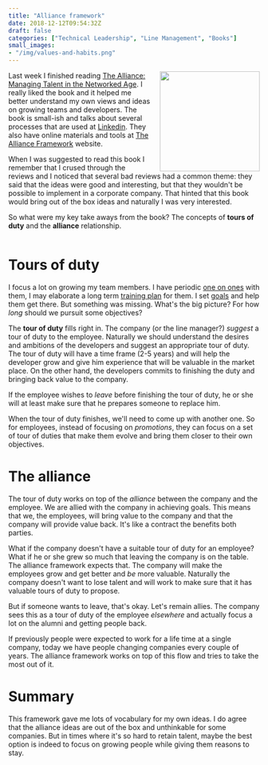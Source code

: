 ```yaml
---
title: "Alliance framework"
date: 2018-12-12T09:54:32Z
draft: false
categories: ["Technical Leadership", "Line Management", "Books"]
small_images:
- "/img/values-and-habits.png"
---
```


<img src='/img/values-and-habits.png' style='float:right; width:200px;margin-left:15px'/>

Last week I finished reading [The Alliance: Managing Talent in the Networked Age](https://www.goodreads.com/book/show/20763746-the-alliance).
I really liked the book and it helped me better understand my own views and
ideas on growing teams and developers. The book is small-ish and talks about
several processes that are used at [Linkedin](https://www.linkedin.com/). They
also have online materials and tools at [The Alliance
Framework](http://www.theallianceframework.com/) website.

When I was suggested to read this book I remember that I crused through the
reviews and I noticed that several bad reviews had a common theme: they said
that the ideas were good and interesting, but that they wouldn't be possible to
implement in a corporate company. That hinted that this book would bring out of
the box ideas and naturally I was very interested.

So what were my key take aways from the book? The concepts of **tours of duty**
and the **alliance** relationship.

<div style='clear:both'></div>
<!--more-->

# Tours of duty

I focus a lot on growing my team members. I have periodic [one on
ones](/post/1on1-framework/) with them, I may elaborate a long term [training
plan](/post/quarterly-training-plan/) for them. I set
[goals](/post/importance-of-setting-goals/) and help them get there. But
something was missing. What's the big picture? For how _long_ should we pursuit
some objectives?

The **tour of duty** fills right in. The company (or the line manager?)
_suggest_ a tour of duty to the employee. Naturally we should understand the
desires and ambitions of the developers and suggest an appropriate tour of duty.
The tour of duty will have a time frame (2-5 years) and will help the developer
grow and give him experience that will be valuable in the market place. On the
other hand, the developers commits to finishing the duty and bringing back
value to the company.

If the employee wishes to _leave_ before finishing the tour of duty, he or she
will at least make sure that he prepares someone to replace him.

When the tour of duty finishes, we'll need to come up with another one. So for
employees, instead of focusing on _promotions_, they can focus on a set of tour
of duties that make them evolve and bring them closer to their own objectives.

# The alliance

The tour of duty works on top of the _alliance_ between the company and the
employee. We are allied with the company in achieving goals. This means that we,
the employees, will bring value to the company and that the company will provide
value back. It's like a contract the benefits both parties.

What if the company doesn't have a suitable tour of duty for an employee? What
if he or she grew so much that leaving the company is on the table. The alliance
framework expects that. The company will make the employees grow and get better
and _be_ more valuable. Naturally the company doesn't want to lose talent and
will work to make sure that it has valuable tours of duty to propose.

But if someone wants to leave, that's okay. Let's remain allies. The company sees
this as a tour of duty of the employee _elsewhere_ and actually focus a lot on
the alumni and getting people back.

If previously people were expected to work for a life time at a single company,
today we have people changing companies every couple of years. The alliance
framework works on top of this flow and tries to take the most out of it.

# Summary

This framework gave me lots of vocabulary for my own ideas. I do agree that the
alliance ideas are out of the box and unthinkable for some companies. But in times where
it's so hard to retain talent, maybe the best option is indeed to focus on
growing people while giving them reasons to stay.
